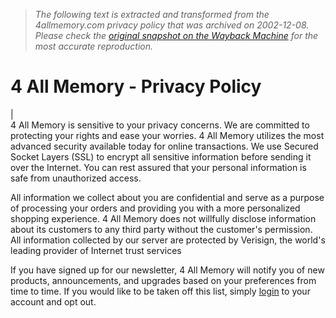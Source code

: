 > *The following text is extracted and transformed from the 4allmemory.com privacy policy that was archived on 2002-12-08. Please check the [original snapshot on the Wayback Machine](https://web.archive.org/web/20021208054144id_/http%3A//www.4allmemory.com/index.cfm%3Ffuseaction%3Dlinks.privacy) for the most accurate reproduction.*

# 4 All Memory - Privacy Policy

|   
4 All Memory is sensitive to your privacy concerns. We are committed to protecting your rights and ease your worries. 4 All Memory utilizes the most advanced security available today for online transactions. We use Secured Socket Layers (SSL) to encrypt all sensitive information before sending it over the Internet. You can rest assured that your personal information is safe from unauthorized access.

All information we collect about you are confidential and serve as a purpose of processing your orders and providing you with a more personalized shopping experience. 4 All Memory does not willfully disclose information about its customers to any third party without the customer's permission. All information collected by our server are protected by Verisign, the world's leading provider of Internet trust services

If you have signed up for our newsletter, 4 All Memory will notify you of new products, announcements, and upgrades based on your preferences from time to time. If you would like to be taken off this list, simply [login](https://web.archive.org/web/20021208054144id_/http%3A//www.4allmemory.com/index.cfm?fuseaction=home.login) to your account and opt out.
